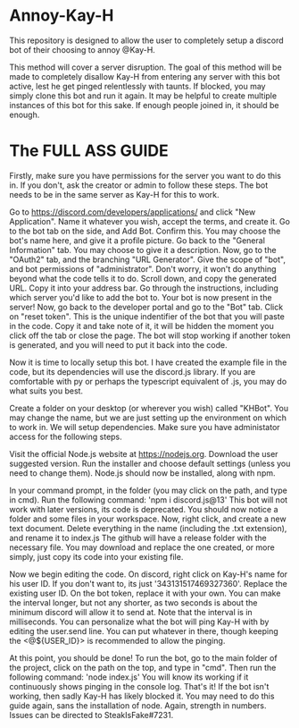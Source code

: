 # Annoy-Kay-H
This repository is designed to allow the user to completely setup a discord bot of their choosing to annoy @Kay-H.

This method will cover a server disruption. The goal of this method will be made to completely disallow Kay-H from entering any server with this bot active, lest he get pinged relentlessly with taunts. If blocked, you may simply clone this bot and run it again. It may be helpful to create multiple instances of this bot for this sake. If enough people joined in, it should be enough.

# The FULL ASS GUIDE

Firstly, make sure you have permissions for the server you want to do this in. If you don't, ask the creator or admin to follow these steps. The bot needs to be in the same server as Kay-H for this to work.

Go to https://discord.com/developers/applications/ and click "New Application". Name it whatever you wish, accept the terms, and create it. 
Go to the bot tab on the side, and Add Bot. Confirm this.
You may choose the bot's name here, and give it a profile picture. Go back to the "General Information" tab. You may choose to give it a description.
Now, go to the "OAuth2" tab, and the branching "URL Generator". Give the scope of "bot", and bot permissions of "administrator". Don't worry, it won't do anything beyond what the code tells it to do.
Scroll down, and copy the generated URL. Copy it into your address bar. 
Go through the instructions, including which server you'd like to add the bot to.
Your bot is now present in the server!
Now, go back to the developer portal and go to the "Bot" tab. Click on "reset token". This is the unique indentifier of the bot that you will paste in the code. Copy it and take note of it, it will be hidden the moment you click off the tab or close the page. The bot will stop working if another token is generated, and you will need to put it back into the code.

Now it is time to locally setup this bot. I have created the example file in the code, but its dependencies will use the discord.js library. If you are comfortable with py or perhaps the typescript equivalent of .js, you may do what suits you best. 

Create a folder on your desktop (or wherever you wish) called "KHBot". You may change the name, but we are just setting up the environment on which to work in.
We will setup dependencies. Make sure you have administator access for the following steps. 

Visit the official Node.js website at https://nodejs.org. Download the user suggested version. Run the installer and choose default settings (unless you need to change them). Node.js should now be installed, along with npm.

In your command prompt, in the folder (you may click on the path, and type in cmd).
Run the following command:
'npm i discord.js@13'
This bot will not work with later versions, its code is deprecated. You should now notice a folder and some files in your workspace. Now, right click, and create a new text document. Delete everything in the name (including the .txt extension), and rename it to index.js
The github will have a release folder with the necessary file. You may download and replace the one created, or more simply, just copy its code into your existing file.

Now we begin editing the code. On discord, right click on Kay-H's name for his user ID. If you don't want to, its just '343131517469327360'. Replace the existing user ID.
On the bot token, replace it with your own.
You can make the interval longer, but not any shorter, as two seconds is about the minimum discord will allow it to send at. Note that the interval is in milliseconds.
You can personalize what the bot will ping Kay-H with by editing the user.send line. You can put whatever in there, though keeping the <@${USER_ID}> is recommended to allow the pinging. 

At this point, you should be done! To run the bot, go to the main folder of the project, click on the path on the top, and type in "cmd". Then run the following command:
'node index.js'
You will know its working if it continuously shows pinging in the console log.
That's it! If the bot isn't working, then sadly Kay-H has likely blocked it. You may need to do this guide again, sans the installation of node. Again, strength in numbers. Issues can be directed to SteakIsFake#7231.

